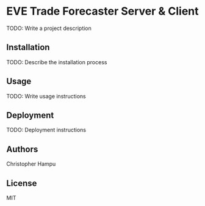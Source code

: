 # EVE Trade Forecaster Server & Client
TODO: Write a project description

## Installation
TODO: Describe the installation process

## Usage
TODO: Write usage instructions

## Deployment
TODO: Deployment instructions

## Authors
Christopher Hampu

## License
MIT